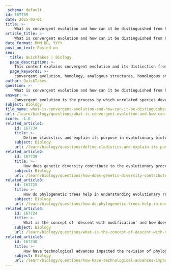 ```yaml
---
_schema: default
id: 167739
date: 2025-02-01
title: >-
    What is convergent evolution and how can it be distinguished from homology?
article_title: >-
    What is convergent evolution and how can it be distinguished from homology?
date_format: MMM DD, YYYY
post_on_text: Posted on
seo:
  title: QuickTakes | Biology
  page_description: >-
    This content explains convergent evolution and its distinction from homology, highlighting the differences in common ancestry, structural and functional traits, and examples like mammalian forelimbs versus bat and bird wings.
  page_keywords: >-
    convergent evolution, homology, analogous structures, homologous structures, common ancestry, evolutionary adaptations, phylogenetic analysis, structural similarities, evolutionary relationships, wings of bats and birds, forelimbs of mammals
author: QuickTakes
question: >-
    What is convergent evolution and how can it be distinguished from homology?
answer: >-
    Convergent evolution is the process by which unrelated species develop similar traits or adaptations in response to similar environmental pressures. This phenomenon occurs when different species face comparable challenges and evolve analogous structures or functions, despite not sharing a recent common ancestor. A classic example of convergent evolution is the development of wings in bats and birds; both have evolved the ability to fly, but their last common ancestor did not possess wings.\n\nIn contrast, homology refers to similarities in structure or function between different species that arise from a common ancestor. Homologous structures, such as the forelimbs of mammals (e.g., human arms, whale flippers, and bat wings), demonstrate how evolutionary processes can modify existing features for different functions. These structures indicate shared ancestry, even if their current functions differ.\n\nTo distinguish between convergent evolution and homology, one can consider the following points:\n\n1. **Common Ancestry**: Homologous traits arise from a shared ancestor, while analogous traits (resulting from convergent evolution) do not share a recent common ancestor.\n\n2. **Function vs. Structure**: Homologous structures may serve different functions but share a similar underlying anatomy, whereas analogous structures may serve similar functions but have different anatomical origins.\n\n3. **Phylogenetic Analysis**: When constructing phylogenetic trees, it is crucial to identify homologous traits, as they provide a more accurate basis for inferring evolutionary relationships. Analogous traits can lead to misconceptions about lineage connections.\n\n4. **Examples**: The forelimbs of mammals (homologous) versus the wings of bats and birds (analogous) illustrate the difference well. Both serve the function of flight, but their structural similarities arise from different evolutionary paths.\n\nUnderstanding these distinctions is essential for accurately interpreting evolutionary relationships and constructing phylogenetic trees.
subject: Biology
file_name: what-is-convergent-evolution-and-how-can-it-be-distinguished-from-homology.md
url: /learn/biology/questions/what-is-convergent-evolution-and-how-can-it-be-distinguished-from-homology
score: -1.0
related_article1:
    id: 167734
    title: >-
        Define cladistics and explain its purpose in evolutionary biology.
    subject: Biology
    url: /learn/biology/questions/define-cladistics-and-explain-its-purpose-in-evolutionary-biology
related_article2:
    id: 167738
    title: >-
        How does genetic diversity contribute to the evolutionary process?
    subject: Biology
    url: /learn/biology/questions/how-does-genetic-diversity-contribute-to-the-evolutionary-process
related_article3:
    id: 167725
    title: >-
        How do phylogenetic trees help in understanding evolutionary relationships?
    subject: Biology
    url: /learn/biology/questions/how-do-phylogenetic-trees-help-in-understanding-evolutionary-relationships
related_article4:
    id: 167724
    title: >-
        What is the concept of 'descent with modification' and how does it relate to evolutionary theory?
    subject: Biology
    url: /learn/biology/questions/what-is-the-concept-of-descent-with-modification-and-how-does-it-relate-to-evolutionary-theory
related_article5:
    id: 167740
    title: >-
        How have technological advances impacted the revision of phylogenetic trees?
    subject: Biology
    url: /learn/biology/questions/how-have-technological-advances-impacted-the-revision-of-phylogenetic-trees
---
```


&nbsp;